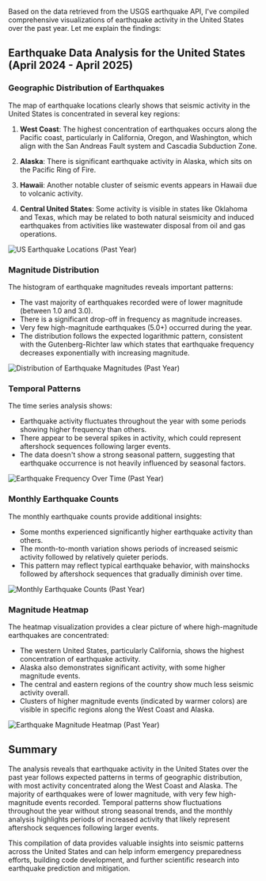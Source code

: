 Based on the data retrieved from the USGS earthquake API, I've compiled comprehensive visualizations of earthquake activity in the United States over the past year. Let me explain the findings:

## Earthquake Data Analysis for the United States (April 2024 - April 2025)

### Geographic Distribution of Earthquakes

The map of earthquake locations clearly shows that seismic activity in the United States is concentrated in several key regions:

1. **West Coast**: The highest concentration of earthquakes occurs along the Pacific coast, particularly in California, Oregon, and Washington, which align with the San Andreas Fault system and Cascadia Subduction Zone.

2. **Alaska**: There is significant earthquake activity in Alaska, which sits on the Pacific Ring of Fire.

3. **Hawaii**: Another notable cluster of seismic events appears in Hawaii due to volcanic activity.

4. **Central United States**: Some activity is visible in states like Oklahoma and Texas, which may be related to both natural seismicity and induced earthquakes from activities like wastewater disposal from oil and gas operations.

![US Earthquake Locations (Past Year)](https://gensparkpublicblob.blob.core.windows.net/user-upload-image/generate_and_execute_python_tool_call/toolu_01XGJE17smAkAGyF3cwuArPk/python_result_images/us_earthquake_locations_past_year.png)

### Magnitude Distribution

The histogram of earthquake magnitudes reveals important patterns:

- The vast majority of earthquakes recorded were of lower magnitude (between 1.0 and 3.0).
- There is a significant drop-off in frequency as magnitude increases.
- Very few high-magnitude earthquakes (5.0+) occurred during the year.
- The distribution follows the expected logarithmic pattern, consistent with the Gutenberg-Richter law which states that earthquake frequency decreases exponentially with increasing magnitude.

![Distribution of Earthquake Magnitudes (Past Year)](https://gensparkpublicblob.blob.core.windows.net/user-upload-image/generate_and_execute_python_tool_call/toolu_01XGJE17smAkAGyF3cwuArPk/python_result_images/distribution_of_earthquake_magnitudes_past_year.png)

### Temporal Patterns

The time series analysis shows:

- Earthquake activity fluctuates throughout the year with some periods showing higher frequency than others.
- There appear to be several spikes in activity, which could represent aftershock sequences following larger events.
- The data doesn't show a strong seasonal pattern, suggesting that earthquake occurrence is not heavily influenced by seasonal factors.

![Earthquake Frequency Over Time (Past Year)](https://gensparkpublicblob.blob.core.windows.net/user-upload-image/generate_and_execute_python_tool_call/toolu_01XGJE17smAkAGyF3cwuArPk/python_result_images/earthquake_frequency_over_time_past_year.png)

### Monthly Earthquake Counts

The monthly earthquake counts provide additional insights:

- Some months experienced significantly higher earthquake activity than others.
- The month-to-month variation shows periods of increased seismic activity followed by relatively quieter periods.
- This pattern may reflect typical earthquake behavior, with mainshocks followed by aftershock sequences that gradually diminish over time.

![Monthly Earthquake Counts (Past Year)](https://gensparkpublicblob.blob.core.windows.net/user-upload-image/generate_and_execute_python_tool_call/toolu_015gPxhL81u9XxU1qztbQsZH/python_result_images/monthly_earthquake_counts_in_the_united_states_past_year.png)

### Magnitude Heatmap

The heatmap visualization provides a clear picture of where high-magnitude earthquakes are concentrated:

- The western United States, particularly California, shows the highest concentration of earthquake activity.
- Alaska also demonstrates significant activity, with some higher magnitude events.
- The central and eastern regions of the country show much less seismic activity overall.
- Clusters of higher magnitude events (indicated by warmer colors) are visible in specific regions along the West Coast and Alaska.

![Earthquake Magnitude Heatmap (Past Year)](https://gensparkpublicblob.blob.core.windows.net/user-upload-image/generate_and_execute_python_tool_call/toolu_015gPxhL81u9XxU1qztbQsZH/python_result_images/earthquake_magnitude_heatmap_across_the_united_states_past_year.png)

## Summary

The analysis reveals that earthquake activity in the United States over the past year follows expected patterns in terms of geographic distribution, with most activity concentrated along the West Coast and Alaska. The majority of earthquakes were of lower magnitude, with very few high-magnitude events recorded. Temporal patterns show fluctuations throughout the year without strong seasonal trends, and the monthly analysis highlights periods of increased activity that likely represent aftershock sequences following larger events.

This compilation of data provides valuable insights into seismic patterns across the United States and can help inform emergency preparedness efforts, building code development, and further scientific research into earthquake prediction and mitigation.
